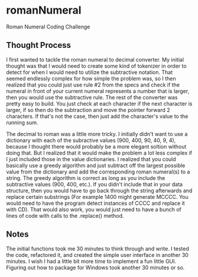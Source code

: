 # romanNumeral
Roman Numeral Coding Challenge

## Thought Process
I first wanted to tackle the roman numeral to decimal converter. My initial thought was that I would need to create some kind of tokenizer in order to detect for when I would need to utilize the subtractive notation. That seemed endlessly complex for how simple the problem was, so I then realized that you could just use rule #2 from the specs and check if the numeral in front of your current numeral represents a number that is larger, then you would use the subtractive rule. The rest of the converter was pretty easy to build. You just check at each character if the next character is larger, if so then do the subtraction and move the pointer forward 2 characters. If that's not the case, then just add the character's value to the running sum. 

The decimal to roman was a little more tricky. I initially didn't want to use a dictionary with each of the subractive values (900, 400, 90, 40, 9, 4), because I thought there would probably be a more elegant soltion without doing that. But I realized that it would make the problem a lot less complex if I just included those in the value dictionaries. I realized that you could basically use a greedy algorithm and just subtract off the largest possible value from the dictionary and add the corresponding roman numeral(s) to a string. The greedy algorithm is correct as long as you include the subtractive values (900, 400, etc.). If you didn't include that in your data structure, then you would have to go back through the string afterwards and replace certain substrings (For example 1400 might generate MCCCC. You would need to have the program detect instances of CCCC and replace it with CD). That would also work, you would just need to have a bunch of lines of code with calls to the .replace() method. 

## Notes
The initial functions took me 30 minutes to think through and write. I tested the code, refactored it, and created the simple user interface in another 30 minutes. I wish I had a little bit more time to implement a fun little GUI. Figuring out how to package for Windows took another 30 minutes or so.

